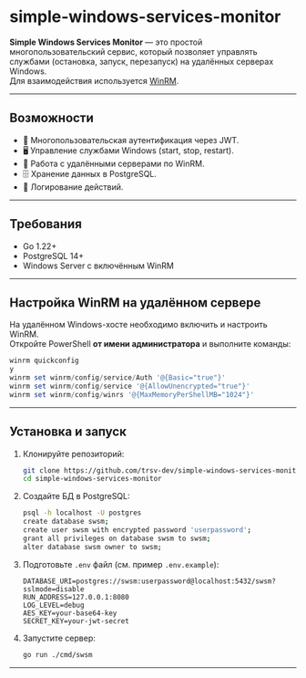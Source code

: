 # simple-windows-services-monitor

**Simple Windows Services Monitor** — это простой многопользовательский сервис, который позволяет управлять службами (остановка, запуск, перезапуск) на удалённых серверах Windows.  
Для взаимодействия используется [WinRM](https://github.com/masterzen/winrm).

---

## Возможности

- 🔑 Многопользовательская аутентификация через JWT.
- 🖥 Управление службами Windows (start, stop, restart).
- 📡 Работа с удалёнными серверами по WinRM.
- 🗄 Хранение данных в PostgreSQL.
- 📜 Логирование действий.
---

## Требования

- Go 1.22+
- PostgreSQL 14+
- Windows Server с включённым WinRM

---

## Настройка WinRM на удалённом сервере

На удалённом Windows-хосте необходимо включить и настроить WinRM.  
Откройте PowerShell **от имени администратора** и выполните команды:

```powershell
winrm quickconfig
y
winrm set winrm/config/service/Auth '@{Basic="true"}'
winrm set winrm/config/service '@{AllowUnencrypted="true"}'
winrm set winrm/config/winrs '@{MaxMemoryPerShellMB="1024"}'
```

---

## Установка и запуск

1. Клонируйте репозиторий:

   ```bash
   git clone https://github.com/trsv-dev/simple-windows-services-monitor.git
   cd simple-windows-services-monitor
   ```
2. Создайте БД в PostgreSQL:
    ```bash
   psql -h localhost -U postgres
   create database swsm;
   create user swsm with encrypted password 'userpassword';
   grant all privileges on database swsm to swsm;
   alter database swsm owner to swsm;
   ```

3. Подготовьте `.env` файл (см. пример `.env.example`):

   ```env
   DATABASE_URI=postgres://swsm:userpassword@localhost:5432/swsm?sslmode=disable
   RUN_ADDRESS=127.0.0.1:8080
   LOG_LEVEL=debug
   AES_KEY=your-base64-key
   SECRET_KEY=your-jwt-secret
   ```

4. Запустите сервер:

   ```bash
   go run ./cmd/swsm
   ```
---